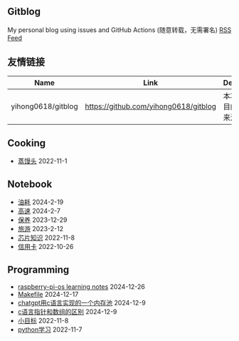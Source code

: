 ## Gitblog
My personal blog using issues and GitHub Actions (随意转载，无需署名)
[RSS Feed](https://raw.githubusercontent.com/lulu10922/gitblog/master/feed.xml)
## 友情链接
| Name | Link | Desc | 
 | ---- | ---- | ---- |
| yihong0618/gitblog | https://github.com/yihong0618/gitblog | 本项目的来源 |
## Cooking
- [蒸馒头](https://github.com/lulu10922/gitblog/issues/2)  2022-11-1
## Notebook
- [油耗](https://github.com/lulu10922/gitblog/issues/11)  2024-2-19
- [高速](https://github.com/lulu10922/gitblog/issues/10)  2024-2-7
- [保养](https://github.com/lulu10922/gitblog/issues/9)  2023-12-29
- [旅游](https://github.com/lulu10922/gitblog/issues/8)  2023-2-12
- [芯片知识](https://github.com/lulu10922/gitblog/issues/6)  2022-11-8
- [信用卡](https://github.com/lulu10922/gitblog/issues/1)  2022-10-26
## Programming
- [raspberry-pi-os learning notes](https://github.com/lulu10922/gitblog/issues/15)  2024-12-26
- [Makefile](https://github.com/lulu10922/gitblog/issues/14)  2024-12-17
- [chatgpt用c语言实现的一个内存池](https://github.com/lulu10922/gitblog/issues/13)  2024-12-9
- [c语言指针和数组的区别](https://github.com/lulu10922/gitblog/issues/12)  2024-12-9
- [小目标](https://github.com/lulu10922/gitblog/issues/5)  2022-11-8
- [python学习](https://github.com/lulu10922/gitblog/issues/4)  2022-11-7
